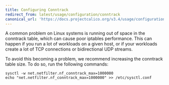 ```yaml
---
title: Configuring Conntrack
redirect_from: latest/usage/configuration/conntrack
canonical_url: 'https://docs.projectcalico.org/v3.4/usage/configuration/conntrack'
---
```


A common problem on Linux systems is running out of space in the
conntrack table, which can cause poor iptables performance. This can
happen if you run a lot of workloads on a given host, or if your
workloads create a lot of TCP connections or bidirectional UDP streams.

To avoid this becoming a problem, we recommend increasing the conntrack
table size. To do so, run the following commands:

    sysctl -w net.netfilter.nf_conntrack_max=1000000 
    echo "net.netfilter.nf_conntrack_max=1000000" >> /etc/sysctl.conf
